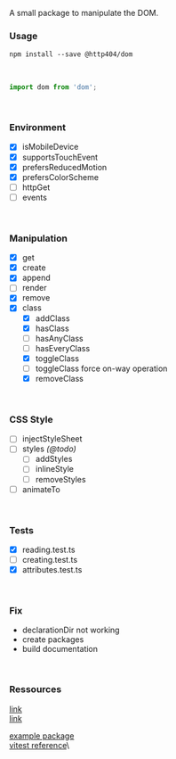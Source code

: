 A small package to manipulate the DOM.

### Usage

```
npm install --save @http404/dom
```

<br>

```js
import dom from 'dom';
```

<br>

### Environment

- [x] isMobileDevice
- [x] supportsTouchEvent
- [x] prefersReducedMotion
- [x] prefersColorScheme
- [ ] httpGet
- [ ] events

<br>

### Manipulation

- [x] get
- [x] create
- [x] append
- [ ] render
- [x] remove
- [x] class
  - [x] addClass
  - [x] hasClass
  - [ ] hasAnyClass
  - [ ] hasEveryClass
  - [x] toggleClass
  - [ ] toggleClass force on-way operation
  - [x] removeClass

<br>

### CSS Style

- [ ] injectStyleSheet
- [ ] styles _(@todo)_
  - [ ] addStyles
  - [ ] inlineStyle
  - [ ] removeStyles
- [ ] animateTo

<br>

### Tests

- [x] reading.test.ts
- [ ] creating.test.ts
- [x] attributes.test.ts

<br>

### Fix

- declarationDir not working
- create packages
- build documentation

<br>

### Ressources

[link](https://medium.com/codex/bundling-a-typescript-library-for-node-with-rollup-js-2c8add5e736f)\
[link](https://www.thisdot.co/blog/how-to-setup-a-typescript-project-using-rollup-js)

[example package](https://github.com/entwurfhaus/vite-vanilla-ts-module)\
[vitest reference](https://vitest.dev/api/)\
